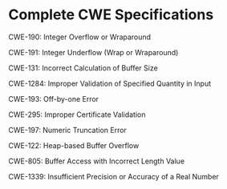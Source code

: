 

# Complete CWE Specifications

CWE-190: Integer Overflow or Wraparound

CWE-191: Integer Underflow (Wrap or Wraparound)

CWE-131: Incorrect Calculation of Buffer Size

CWE-1284: Improper Validation of Specified Quantity in Input

CWE-193: Off-by-one Error

CWE-295: Improper Certificate Validation

CWE-197: Numeric Truncation Error

CWE-122: Heap-based Buffer Overflow

CWE-805: Buffer Access with Incorrect Length Value

CWE-1339: Insufficient Precision or Accuracy of a Real Number